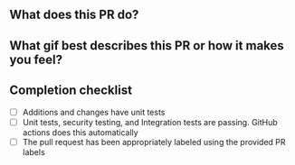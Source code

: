 ## What does this PR do?

[//]: # (Required: Describe the effects of your pull request in detail. If
multiple changes are involved, a bulleted list is often useful.)

## What gif best describes this PR or how it makes you feel?

[//]: # (Encouraged: Insert an appropriate gif/meme to brighten up your reviewer's day.)

## Completion checklist

- [ ] Additions and changes have unit tests
- [ ] Unit tests, security testing, and Integration tests are passing. GitHub actions does this automatically
- [ ] The pull request has been appropriately labeled using the provided PR labels

